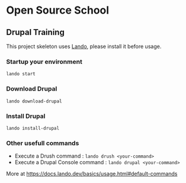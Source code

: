 # Open Source School
## Drupal Training

This project skeleton uses [Lando](https://lando.dev/), please install it before usage.

### Startup your environment
`lando start`

### Download Drupal
`lando download-drupal`

### Install Drupal
`lando install-drupal`

### Other usefull commands
* Execute a Drush command : `lando drush <your-command>`
* Execute a Drupal Console command : `lando drupal <your-command>`

More at https://docs.lando.dev/basics/usage.html#default-commands
